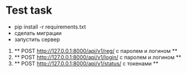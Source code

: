 Test task
=====================
* pip install -r requirements.txt
* сделать миграции
* запустить сервер

1. ** POST <http://127.0.0.1:8000/api/v1/reg/>  с паролем и логином **
2. ** POST <http://127.0.0.1:8000/api/v1/login/>  с паролем и логином **
3. ** POST <http://127.0.0.1:8000/api/v1/status/>  с токенами **
